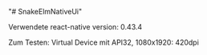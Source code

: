 "# SnakeElmNativeUi" 

Verwendete react-native version: 0.43.4

Zum Testen: Virtual Device mit API32, 1080x1920: 420dpi
